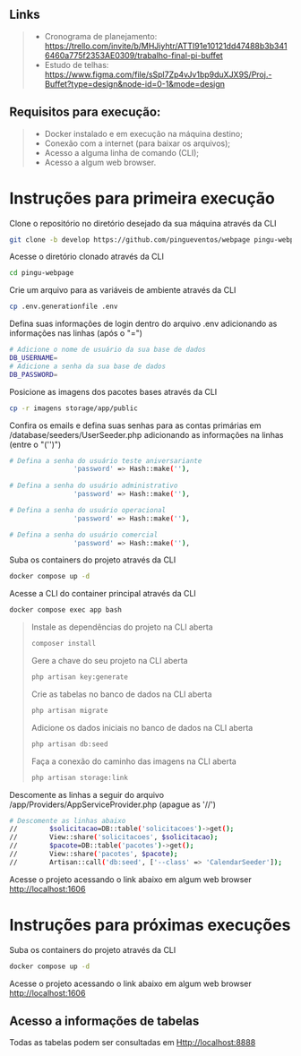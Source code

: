 ## Links
   > - Cronograma de planejamento: https://trello.com/invite/b/MHJiyhtr/ATTI91e10121dd47488b3b3416460a775f2353AE0309/trabalho-final-pi-buffet <br>
   > - Estudo de telhas: https://www.figma.com/file/sSpl7Zp4vJv1bp9duXJX9S/Proj.-Buffet?type=design&node-id=0-1&mode=design

## Requisitos para execução:
   > - Docker instalado e em execução na máquina destino;<br>
   > - Conexão com a internet (para baixar os arquivos);<br>
   > - Acesso a alguma linha de comando (CLI);<br>
   > - Acesso a algum web browser.<br>

# Instruções para primeira execução
Clone o repositório no diretório desejado da sua máquina através da CLI
```sh
git clone -b develop https://github.com/pingueventos/webpage pingu-webpage
```

Acesse o diretório clonado através da CLI
```sh
cd pingu-webpage
```

Crie um arquivo para as variáveis de ambiente através da CLI
```sh
cp .env.generationfile .env
```

Defina suas informações de login dentro do arquivo .env adicionando as informações nas linhas (após o "=")
```sh
# Adicione o nome de usuário da sua base de dados
DB_USERNAME=
# Adicione a senha da sua base de dados
DB_PASSWORD=
```

Posicione as imagens dos pacotes bases através da CLI
```sh
cp -r imagens storage/app/public
```

Confira os emails e defina suas senhas para as contas primárias em /database/seeders/UserSeeder.php adicionando as informações na linhas (entre o "('')")
```sh
# Defina a senha do usuário teste aniversariante
                'password' => Hash::make(''),
                
# Defina a senha do usuário administrativo
                'password' => Hash::make(''),

# Defina a senha do usuário operacional
                'password' => Hash::make(''),

# Defina a senha do usuário comercial
                'password' => Hash::make(''),
```

Suba os containers do projeto através da CLI
```sh
docker compose up -d
```

Acesse a CLI do container principal através da CLI
```sh
docker compose exec app bash
```

> Instale as dependências do projeto na CLI aberta
> ```sh
> composer install
> ```
> 
> Gere a chave do seu projeto na CLI aberta
> ```sh
> php artisan key:generate
> ```
>
> Crie as tabelas no banco de dados na CLI aberta
> ```sh
> php artisan migrate
> ```
>
> Adicione os dados iniciais no banco de dados na CLI aberta
> ```sh
> php artisan db:seed
> ```
>
> Faça a conexão do caminho das imagens na CLI aberta
> ```sh
> php artisan storage:link
> ```

Descomente as linhas a seguir do arquivo /app/Providers/AppServiceProvider.php (apague as '//')
```sh
# Descomente as linhas abaixo        
//        $solicitacao=DB::table('solicitacoes')->get();
//        View::share('solicitacoes', $solicitacao);
//        $pacote=DB::table('pacotes')->get();
//        View::share('pacotes', $pacote);
//        Artisan::call('db:seed', ['--class' => 'CalendarSeeder']);
```


Acesse o projeto acessando o link abaixo em algum web browser<br>
[http://localhost:1606](http://localhost:1606)

# Instruções para próximas execuções

Suba os containers do projeto através da CLI
```sh
docker compose up -d
```

Acesse o projeto acessando o link abaixo em algum web browser<br>
[http://localhost:1606](http://localhost:1606)

## Acesso a informações de tabelas
Todas as tabelas podem ser consultadas em [Http://localhost:8888](Http://localhost:8888)
